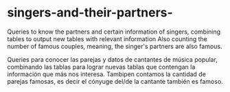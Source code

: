# singers-and-their-partners-

Queries to know the partners and certain information of singers, combining tables to output new tables with relevant information
Also counting the number of famous couples, meaning, the singer's partners are also famous.

Queries para conocer las parejas y datos de cantantes de música popular, combinando las tablas para lograr nuevas tablas que contengan la información que más nos interesa.
Tambipen contamos la cantidad de parejas famosas, es decir el cónyuge del/de la cantante también es famoso.











